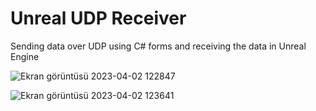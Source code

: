 # Unreal UDP Receiver
 Sending data over UDP using C# forms and receiving the data in Unreal Engine
 
![Ekran görüntüsü 2023-04-02 122847](https://user-images.githubusercontent.com/57298922/229345339-56b3a20f-b038-490e-b093-4d4f4aff7752.png)

![Ekran görüntüsü 2023-04-02 123641](https://user-images.githubusercontent.com/57298922/229345340-347fa672-f66e-4978-b04b-a06e30e1e97b.png)
